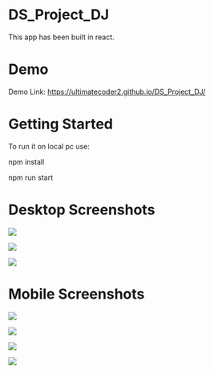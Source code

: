 # DS_Project_DJ
This app has been built in react.

# Demo
Demo Link: https://ultimatecoder2.github.io/DS_Project_DJ/


# Getting Started
To run it on local pc use: 

npm install

npm run start

# Desktop Screenshots
![](src/styles/img/ScreenShots/S1.png)

![](src/styles/img/ScreenShots/S2.png)

![](src/styles/img/ScreenShots/S3.png)


# Mobile Screenshots
![](src/styles/img/ScreenShots/MS1.jpeg)
<br/>


![](src/styles/img/ScreenShots/MS2.jpeg)
<br/>


![](src/styles/img/ScreenShots/MS3.jpeg)
<br/>


![](src/styles/img/ScreenShots/MS4.jpeg)
